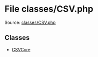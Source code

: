 File classes/CSV.php
=========

Source: [classes/CSV.php](https://github.com/PrestaShop/PrestaShop/blob/1.6.1.3/classes/CSV.php)


Classes
-------

* [CSVCore](class.CSVCore.md)

